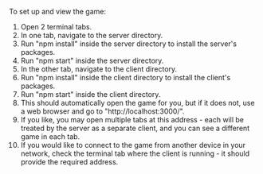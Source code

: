 To set up and view the game:

1. Open 2 terminal tabs.
2. In one tab, navigate to the server directory.
3. Run "npm install" inside the server directory to install the server's packages.
4. Run "npm start" inside the server directory.
5. In the other tab, navigate to the client directory.
6. Run "npm install" inside the client directory to install the client's packages.
7. Run "npm start" inside the client directory.
8. This should automatically open the game for you, but if it does not, use a web browser and go to "http://localhost:3000/".
9. If you like, you may open multiple tabs at this address - each will be treated by the server as a separate client, and you can see a different game in each tab.
10. If you would like to connect to the game from another device in your network, check the terminal tab where the client is running - it should provide the required address.
